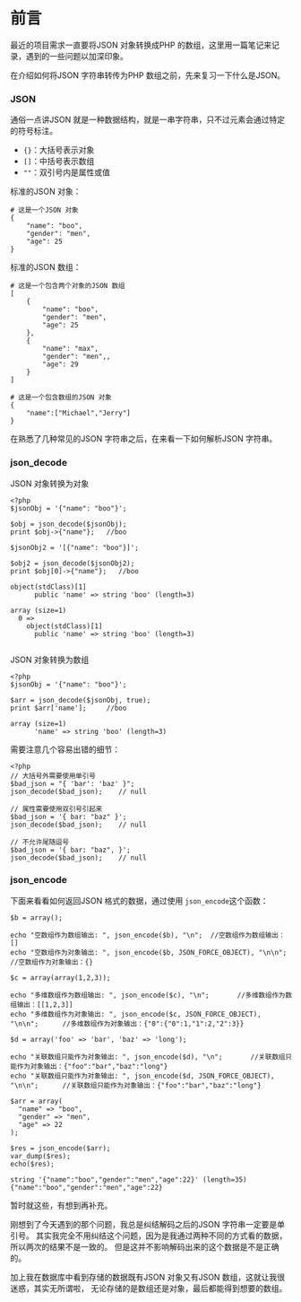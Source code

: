 # 前言
最近的项目需求一直要将JSON 对象转换成PHP 的数组，这里用一篇笔记来记录，遇到的一些问题以加深印象。

在介绍如何将JSON 字符串转传为PHP 数组之前，先来复习一下什么是JSON。
### JSON
通俗一点讲JSON 就是一种数据结构，就是一串字符串，只不过元素会通过特定的符号标注。

* `{}`：大括号表示对象
* `[]`：中括号表示数组
* `""`：双引号内是属性或值

标准的JSON 对象：
```
# 这是一个JSON 对象
{
    "name": "boo",
    "gender": "men",
    "age": 25
}
```

标准的JSON 数组：
```
# 这是一个包含两个对象的JSON 数组
[   
    {
        "name": "boo",
        "gender": "men",
        "age": 25
    },
    {
        "name": "max",
        "gender": "men",,
        "age": 29
    }
]

# 这是一个包含数组的JSON 对象
{
    "name":["Michael","Jerry"]
}
```

在熟悉了几种常见的JSON 字符串之后，在来看一下如何解析JSON 字符串。
### json_decode
JSON 对象转换为对象
```
<?php
$jsonObj = '{"name": "boo"}';

$obj = json_decode($jsonObj);
print $obj->{"name"};   //boo

$jsonObj2 = '[{"name": "boo"}]';

$obj2 = json_decode($jsonObj2);
print $obj[0]->{"name"};   //boo

object(stdClass)[1]
      public 'name' => string 'boo' (length=3)

array (size=1)
  0 => 
    object(stdClass)[1]
      public 'name' => string 'boo' (length=3)
      
```

JSON 对象转换为数组
```
<?php
$jsonObj = '{"name": "boo"}';

$arr = json_decode($jsonObj, true);
print $arr['name'];     //boo

array (size=1)
      'name' => string 'boo' (length=3)
```

需要注意几个容易出错的细节：
```
<?php
// 大括号外需要使用单引号
$bad_json = "{ 'bar': 'baz' }";
json_decode($bad_json);    // null

// 属性需要使用双引号引起来
$bad_json = '{ bar: "baz" }';
json_decode($bad_json);    // null

// 不允许尾随逗号
$bad_json = '{ bar: "baz", }';
json_decode($bad_json);    // null

```

### json_encode
下面来看看如何返回JSON 格式的数据，通过使用 `json_encode`这个函数：
```
$b = array();

echo "空数组作为数组输出: ", json_encode($b), "\n";  //空数组作为数组输出：[]
echo "空数组作为对象输出: ", json_encode($b, JSON_FORCE_OBJECT), "\n\n";   //空数组作为对象输出：{}

$c = array(array(1,2,3));

echo "多维数组作为数组输出: ", json_encode($c), "\n";       //多维数组作为数组输出：[[1,2,3]]
echo "多维数组作为对象输出: ", json_encode($c, JSON_FORCE_OBJECT), "\n\n";      //多维数组作为对象输出：{"0":{"0":1,"1":2,"2":3}}

$d = array('foo' => 'bar', 'baz' => 'long');

echo "关联数组只能作为对象输出: ", json_encode($d), "\n";       //关联数组只能作为对象输出：{"foo":"bar","baz":"long"}
echo "关联数组只能作为对象输出: ", json_encode($d, JSON_FORCE_OBJECT), "\n\n";      //关联数组只能作为对象输出：{"foo":"bar","baz":"long"}

$arr = array(
  "name" => "boo",
  "gender" => "men",
  "age" => 22
);

$res = json_encode($arr);
var_dump($res);
echo($res);

string '{"name":"boo","gender":"men","age":22}' (length=35)
{"name":"boo","gender":"men","age":22}
```
暂时就这些，有想到再补充。

刚想到了今天遇到的那个问题，我总是纠结解码之后的JSON 字符串一定要是单引号。
其实我完全不用纠结这个问题，因为是我通过两种不同的方式看的数据，所以两次的结果不是一致的。
但是这并不影响解码出来的这个数据是不是正确的。

加上我在数据库中看到存储的数据既有JSON 对象又有JSON 数组，这就让我很迷惑，其实无所谓啦，
无论存储的是数组还是对象，最后都能得到想要的数组。